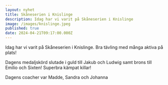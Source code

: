 ```yaml
---
layout: nyhet
title: Skåneserien i Knislinge
description: Idag har vi varit på Skåneserien i Knislinge
image: /images/knislinge.jpeg
published: true
date: 2024-04-21T09:17:00.000Z
---
```


Idag har vi varit på Skåneserien i Knislinge. Bra tävling med många aktiva på plats!

Dagens medaljskörd slutade i guld till Jakub och Ludwig samt brons till Emilio och Sixten! Superbra kämpat killar!

Dagens coacher var Madde, Sandra och Johanna

